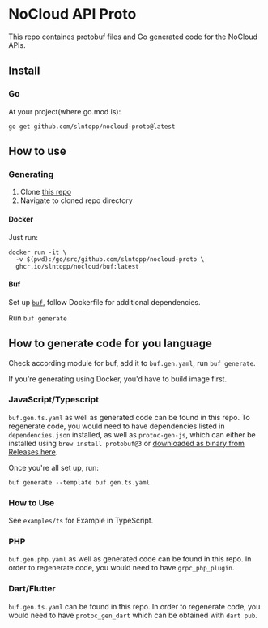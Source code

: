 # NoCloud API Proto

This repo containes protobuf files and Go generated code for the NoCloud APIs.

## Install

### Go

At your project(where go.mod is):

```shell
go get github.com/slntopp/nocloud-proto@latest
```

## How to use

### Generating

1. Clone [this repo](https://github.com/slntopp/nocloud-proto)
2. Navigate to cloned repo directory

#### Docker

Just run:

```shell
docker run -it \
  -v $(pwd):/go/src/github.com/slntopp/nocloud-proto \
  ghcr.io/slntopp/nocloud/buf:latest
```

#### Buf

Set up [`buf`](buf.build), follow Dockerfile for additional dependencies.

Run `buf generate`

## How to generate code for you language

Check according module for buf, add it to `buf.gen.yaml`, run `buf generate`.

If you're generating using Docker, you'd have to build image first.

### JavaScript/Typescript

`buf.gen.ts.yaml` as well as generated code can be found in this repo.
To regenerate code, you would need to have dependencies listed in `dependencies.json` installed, as well as `protoc-gen-js`, which can either be installed using `brew install protobuf@3` or [downloaded as binary from Releases here](https://github.com/protocolbuffers/protobuf-javascript).

Once you're all set up, run:

```shell
buf generate --template buf.gen.ts.yaml
```

### How to Use

See `examples/ts` for Example in TypeScript.

### PHP

`buf.gen.php.yaml` as well as generated code can be found in this repo.
In order to regenerate code, you would need to have `grpc_php_plugin`.

### Dart/Flutter

`buf.gen.ts.yaml` can be found in this repo.
In order to regenerate code, you would need to have `protoc_gen_dart` which can be obtained with `dart pub`.

